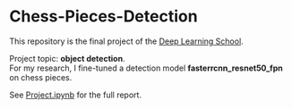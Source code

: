 # Chess-Pieces-Detection

This repository is the final project of the [Deep Learning School](https://vk.com/dlschool_mipt).

Project topic: **object detection**.  
For my research, I fine-tuned a detection model **fasterrcnn_resnet50_fpn** on chess pieces.

See [Project.ipynb](/Project.ipynb) for the full report.

